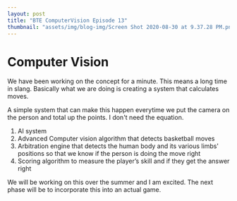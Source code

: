```yaml
---
layout: post
title: "BTE ComputerVision Episode 13"
thumbnail: "assets/img/blog-img/Screen Shot 2020-08-30 at 9.37.28 PM.png"
---
```


# Computer Vision 

We have been working on the concept for a minute. This means a long time in slang. Basically what we are doing is creating a system that calculates moves. 

A simple system that can make this happen everytime we put the camera on the person and total up the points. I don't need the equation.  

1. AI system
2. Advanced Computer vision algorithm that detects basketball moves
3. Arbitration engine that detects the human body and its various limbs' positions so that we know if the person is doing the move right
4. Scoring algorithm to measure the player’s skill and if they get the answer right

We will be working on this over the summer and I am excited. The next phase will be to incorporate this into an actual game. 

